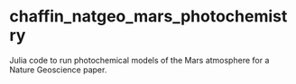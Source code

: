 # chaffin_natgeo_mars_photochemistry
Julia code to run photochemical models of the Mars atmosphere for a Nature Geoscience paper.
